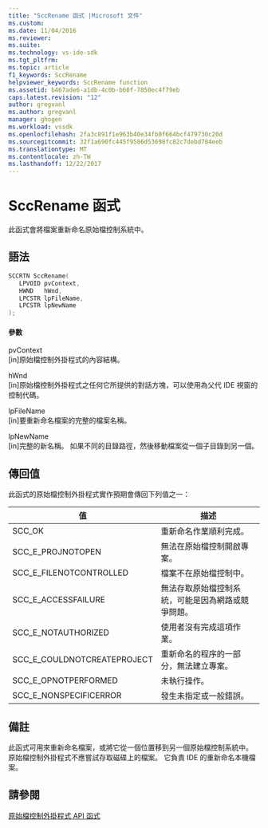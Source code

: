 ```yaml
---
title: "SccRename 函式 |Microsoft 文件"
ms.custom: 
ms.date: 11/04/2016
ms.reviewer: 
ms.suite: 
ms.technology: vs-ide-sdk
ms.tgt_pltfrm: 
ms.topic: article
f1_keywords: SccRename
helpviewer_keywords: SccRename function
ms.assetid: b467ade6-a1db-4c0b-b60f-7850ec4f79eb
caps.latest.revision: "12"
author: gregvanl
ms.author: gregvanl
manager: ghogen
ms.workload: vssdk
ms.openlocfilehash: 2fa3c891f1e963b40e34fb0f664bcf479730c20d
ms.sourcegitcommit: 32f1a690fc445f9586d53698fc82c7debd784eeb
ms.translationtype: MT
ms.contentlocale: zh-TW
ms.lasthandoff: 12/22/2017
---
```

# <a name="sccrename-function"></a>SccRename 函式
此函式會將檔案重新命名原始檔控制系統中。  
  
## <a name="syntax"></a>語法  
  
```cpp  
SCCRTN SccRename(  
   LPVOID pvContext,  
   HWND   hWnd,  
   LPCSTR lpFileName,  
   LPCSTR lpNewName  
);  
```  
  
#### <a name="parameters"></a>參數  
 pvContext  
 [in]原始檔控制外掛程式的內容結構。  
  
 hWnd  
 [in]原始檔控制外掛程式之任何它所提供的對話方塊，可以使用為父代 IDE 視窗的控制代碼。  
  
 lpFileName  
 [in]要重新命名檔案的完整的檔案名稱。  
  
 lpNewName  
 [in]完整的新名稱。 如果不同的目錄路徑，然後移動檔案從一個子目錄到另一個。  
  
## <a name="return-value"></a>傳回值  
 此函式的原始檔控制外掛程式實作預期會傳回下列值之一：  
  
|值|描述|  
|-----------|-----------------|  
|SCC_OK|重新命名作業順利完成。|  
|SCC_E_PROJNOTOPEN|無法在原始檔控制開啟專案。|  
|SCC_E_FILENOTCONTROLLED|檔案不在原始檔控制中。|  
|SCC_E_ACCESSFAILURE|無法存取原始檔控制系統，可能是因為網路或競爭問題。|  
|SCC_E_NOTAUTHORIZED|使用者沒有完成這項作業。|  
|SCC_E_COULDNOTCREATEPROJECT|重新命名的程序的一部分，無法建立專案。|  
|SCC_E_OPNOTPERFORMED|未執行操作。|  
|SCC_E_NONSPECIFICERROR|發生未指定或一般錯誤。|  
  
## <a name="remarks"></a>備註  
 此函式可用來重新命名檔案，或將它從一個位置移到另一個原始檔控制系統中。 原始檔控制外掛程式不應嘗試存取磁碟上的檔案。 它負責 IDE 的重新命名本機檔案。  
  
## <a name="see-also"></a>請參閱  
 [原始檔控制外掛程式 API 函式](../extensibility/source-control-plug-in-api-functions.md)